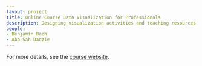 ```yaml
---
layout: project
title: Online Course Data Visualization for Professionals
description: Designing visualization activities and teaching resources for education with visualization.
people:
- Benjamin Bach
- Aba-Sah Dadzie
---
```


For more details, see the [course website](https://datavis-online.github.io/).